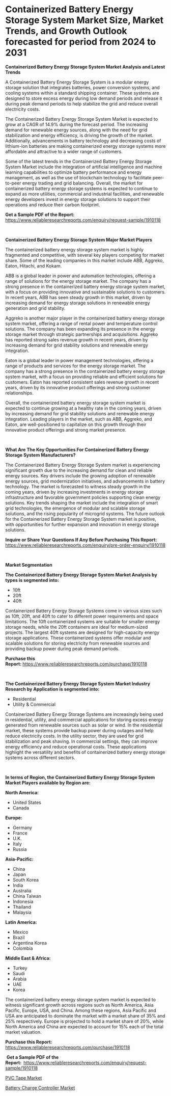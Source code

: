 <p><h1>Containerized Battery Energy Storage System Market Size, Market Trends, and Growth Outlook forecasted for period from 2024 to 2031</h1></p><p><strong>Containerized Battery Energy Storage System Market Analysis and Latest Trends</strong></p>
<p><p>A Containerized Battery Energy Storage System is a modular energy storage solution that integrates batteries, power conversion systems, and cooling systems within a standard shipping container. These systems are designed to store excess energy during low demand periods and release it during peak demand periods to help stabilize the grid and reduce overall electricity costs.</p><p>The Containerized Battery Energy Storage System Market is expected to grow at a CAGR of 14.9% during the forecast period. The increasing demand for renewable energy sources, along with the need for grid stabilization and energy efficiency, is driving the growth of the market. Additionally, advancements in battery technology and decreasing costs of lithium-ion batteries are making containerized energy storage systems more affordable and attractive to a wider range of customers.</p><p>Some of the latest trends in the Containerized Battery Energy Storage System Market include the integration of artificial intelligence and machine learning capabilities to optimize battery performance and energy management, as well as the use of blockchain technology to facilitate peer-to-peer energy trading and grid balancing. Overall, the market for containerized battery energy storage systems is expected to continue to expand as more utilities, commercial and industrial facilities, and renewable energy developers invest in energy storage solutions to support their operations and reduce their carbon footprint.</p></p>
<p><strong>Get a Sample PDF of the Report:&nbsp;</strong> <a href="https://www.reliableresearchreports.com/enquiry/request-sample/1910118">https://www.reliableresearchreports.com/enquiry/request-sample/1910118</a></p>
<p>&nbsp;</p>
<p><strong>Containerized Battery Energy Storage System Major Market Players</strong></p>
<p><p>The containerized battery energy storage system market is highly fragmented and competitive, with several key players competing for market share. Some of the leading companies in this market include ABB, Aggreko, Eaton, Hitachi, and Kokam. </p><p>ABB is a global leader in power and automation technologies, offering a range of solutions for the energy storage market. The company has a strong presence in the containerized battery energy storage system market, with a focus on providing innovative and sustainable solutions to customers. In recent years, ABB has seen steady growth in this market, driven by increasing demand for energy storage solutions in renewable energy generation and grid stability. </p><p>Aggreko is another major player in the containerized battery energy storage system market, offering a range of rental power and temperature control solutions. The company has been expanding its presence in the energy storage market through strategic partnerships and acquisitions. Aggreko has reported strong sales revenue growth in recent years, driven by increasing demand for grid stability solutions and renewable energy integration. </p><p>Eaton is a global leader in power management technologies, offering a range of products and services for the energy storage market. The company has a strong presence in the containerized battery energy storage system market, with a focus on providing reliable and efficient solutions for customers. Eaton has reported consistent sales revenue growth in recent years, driven by its innovative product offerings and strong customer relationships. </p><p>Overall, the containerized battery energy storage system market is expected to continue growing at a healthy rate in the coming years, driven by increasing demand for grid stability solutions and renewable energy integration. Leading players in the market, such as ABB, Aggreko, and Eaton, are well-positioned to capitalize on this growth through their innovative product offerings and strong market presence.</p></p>
<p>&nbsp;</p>
<p><strong>What Are The Key Opportunities For Containerized Battery Energy Storage System Manufacturers?</strong></p>
<p><p>The Containerized Battery Energy Storage System market is experiencing significant growth due to the increasing demand for clean and reliable energy sources. Key drivers include the growing adoption of renewable energy sources, grid modernization initiatives, and advancements in battery technology. The market is forecasted to witness steady growth in the coming years, driven by increasing investments in energy storage infrastructure and favorable government policies supporting clean energy solutions. Key trends shaping the market include the integration of smart grid technologies, the emergence of modular and scalable storage solutions, and the rising popularity of microgrid systems. The future outlook for the Containerized Battery Energy Storage System market is positive, with opportunities for further expansion and innovation in energy storage solutions.</p></p>
<p><strong>Inquire or Share Your Questions If Any Before Purchasing This Report:</strong> <a href="https://www.reliableresearchreports.com/enquiry/pre-order-enquiry/1910118">https://www.reliableresearchreports.com/enquiry/pre-order-enquiry/1910118</a></p>
<p>&nbsp;</p>
<p><strong>Market Segmentation</strong></p>
<p><strong>The Containerized Battery Energy Storage System Market Analysis by types is segmented into:</strong></p>
<p><ul><li>10ft</li><li>20ft</li><li>40ft</li></ul></p>
<p><p>Containerized Battery Energy Storage Systems come in various sizes such as 10ft, 20ft, and 40ft to cater to different power requirements and space limitations. The 10ft containerized systems are suitable for smaller energy storage needs, while the 20ft containers are ideal for medium-sized projects. The largest 40ft systems are designed for high-capacity energy storage applications. These containerized systems offer modular and scalable solutions for storing electricity from renewable sources and providing backup power during peak demand periods.</p></p>
<p><strong>Purchase this Report:&nbsp;</strong><a href="https://www.reliableresearchreports.com/purchase/1910118">https://www.reliableresearchreports.com/purchase/1910118</a></p>
<p>&nbsp;</p>
<p><strong>The Containerized Battery Energy Storage System Market Industry Research by Application is segmented into:</strong></p>
<p><ul><li>Residential</li><li>Utility & Commercial</li></ul></p>
<p><p>Containerized Battery Energy Storage Systems are increasingly being used in residential, utility, and commercial applications for storing excess energy generated from renewable sources such as solar or wind. In the residential market, these systems provide backup power during outages and help reduce electricity costs. In the utility sector, they are used for grid stabilization and peak shaving. In commercial settings, they can improve energy efficiency and reduce operational costs. These applications highlight the versatility and benefits of containerized battery energy storage systems across different sectors.</p></p>
<p>&nbsp;</p>
<p><strong>In terms of Region, the Containerized Battery Energy Storage System Market Players available by Region are:</strong></p>
<p>
    <p> <strong> North America: </strong>
        <ul>
            <li>United States</li>
            <li>Canada</li>
        </ul>
        </p> 
    <p> <strong> Europe: </strong>
        <ul>
            <li>Germany</li>
            <li>France</li>
            <li>U.K.</li>
            <li>Italy</li>
            <li>Russia</li>
        </ul>
        </p> 
    <p> <strong> Asia-Pacific: </strong>
        <ul>
            <li>China</li>
            <li>Japan</li>
            <li>South Korea</li>
            <li>India</li>
            <li>Australia</li>
            <li>China Taiwan</li>
            <li>Indonesia</li>
            <li>Thailand</li>
            <li>Malaysia</li>
        </ul>
        </p> 
    <p> <strong> Latin America: </strong>
        <ul>
            <li>Mexico</li>
            <li>Brazil</li>
            <li>Argentina Korea</li>
            <li>Colombia</li>
        </ul>
        </p> 
    <p> <strong> Middle East & Africa: </strong>
        <ul>
            <li>Turkey</li>
            <li>Saudi</li>
            <li>Arabia</li>
            <li>UAE</li>
            <li>Korea</li>
        </ul>
    </p>
    </p>
<p><p>The containerized battery energy storage system market is expected to witness significant growth across regions such as North America, Asia Pacific, Europe, USA, and China. Among these regions, Asia Pacific and USA are anticipated to dominate the market with a market share of 35% and 25% respectively. Europe is projected to hold a market share of 20%, while North America and China are expected to account for 15% each of the total market valuation.</p></p>
<p><strong>Purchase this Report: </strong><a href="https://www.reliableresearchreports.com/purchase/1910118">https://www.reliableresearchreports.com/purchase/1910118</a></p>
<p>&nbsp;<strong>Get a Sample PDF of the Report:&nbsp;&nbsp;</strong><a href="https://www.reliableresearchreports.com/enquiry/request-sample/1910118">https://www.reliableresearchreports.com/enquiry/request-sample/1910118</a></p>
<p><strong></strong></p>
<p><p><a href="https://changeable-paste-463.notion.site/PVC-Tape-Market-Research-Report-Forecasted-for-Period-from-2024-2031-by-Market-Type-Market-Appli-ad17cfcc70424cc3a9b7b0a561a32f4b">PVC Tape Market</a></p><p><a href="https://github.com/PeterParrish5/Market-Research-Report-List-4/blob/main/battery-charge-controller-market.md">Battery Charge Controller Market</a></p></p>